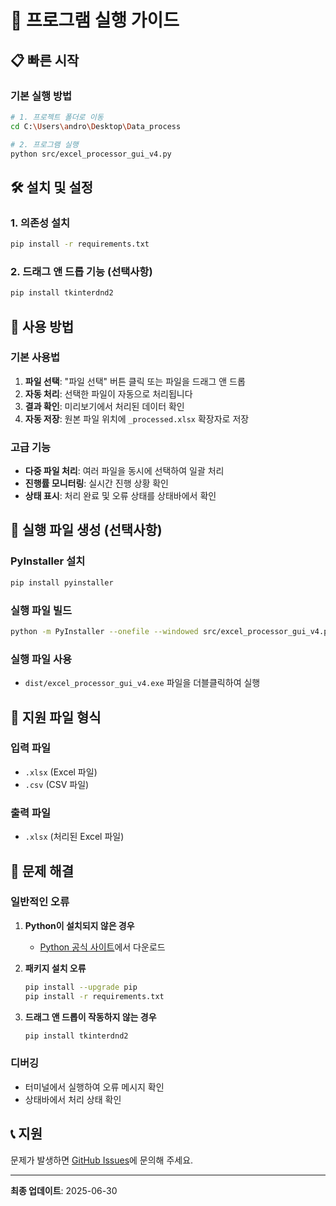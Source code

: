 # 🚀 프로그램 실행 가이드

## 📋 빠른 시작

### 기본 실행 방법
```bash
# 1. 프로젝트 폴더로 이동
cd C:\Users\andro\Desktop\Data_process

# 2. 프로그램 실행
python src/excel_processor_gui_v4.py
```

## 🛠️ 설치 및 설정

### 1. 의존성 설치
```bash
pip install -r requirements.txt
```

### 2. 드래그 앤 드롭 기능 (선택사항)
```bash
pip install tkinterdnd2
```

## 🎯 사용 방법

### 기본 사용법
1. **파일 선택**: "파일 선택" 버튼 클릭 또는 파일을 드래그 앤 드롭
2. **자동 처리**: 선택한 파일이 자동으로 처리됩니다
3. **결과 확인**: 미리보기에서 처리된 데이터 확인
4. **자동 저장**: 원본 파일 위치에 `_processed.xlsx` 확장자로 저장

### 고급 기능
- **다중 파일 처리**: 여러 파일을 동시에 선택하여 일괄 처리
- **진행률 모니터링**: 실시간 진행 상황 확인
- **상태 표시**: 처리 완료 및 오류 상태를 상태바에서 확인

## 🔧 실행 파일 생성 (선택사항)

### PyInstaller 설치
```bash
pip install pyinstaller
```

### 실행 파일 빌드
```bash
python -m PyInstaller --onefile --windowed src/excel_processor_gui_v4.py
```

### 실행 파일 사용
- `dist/excel_processor_gui_v4.exe` 파일을 더블클릭하여 실행

## 📁 지원 파일 형식

### 입력 파일
- `.xlsx` (Excel 파일)
- `.csv` (CSV 파일)

### 출력 파일
- `.xlsx` (처리된 Excel 파일)

## 🚨 문제 해결

### 일반적인 오류
1. **Python이 설치되지 않은 경우**
   - [Python 공식 사이트](https://www.python.org/downloads/)에서 다운로드

2. **패키지 설치 오류**
   ```bash
   pip install --upgrade pip
   pip install -r requirements.txt
   ```

3. **드래그 앤 드롭이 작동하지 않는 경우**
   ```bash
   pip install tkinterdnd2
   ```

### 디버깅
- 터미널에서 실행하여 오류 메시지 확인
- 상태바에서 처리 상태 확인

## 📞 지원

문제가 발생하면 [GitHub Issues](https://github.com/androboy510/Labview-chart-data-process/issues)에 문의해 주세요.

---

**최종 업데이트**: 2025-06-30 